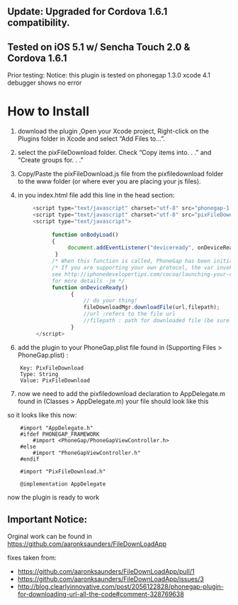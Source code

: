Update: Upgraded for Cordova 1.6.1 compatibility. 
--------------------------------------------------------------------------
Tested on iOS 5.1 w/ Sencha Touch 2.0 & Cordova 1.6.1
--------------------------------------------------------------------------

Prior testing:
Notice: this plugin is tested on phonegap 1.3.0 xcode 4.1 debugger shows no error

# How to Install

1. download the plugin ,Open your Xcode project, Right-click on the Plugins folder in Xcode and select “Add Files to…”.

2. select the pixFileDownload folder. Check “Copy items into. . .” and “Create groups for. . .” 

3. Copy/Paste the pixFileDownload.js file from the pixfiledownload folder to the www folder (or where ever you are placing your js files).

5. in you index.html file add this line in the head section:

```javascript
		<script type="text/javascript" charset="utf-8" src="phonegap-1.3.0.js"></script>
        <script type="text/javascript" charset="utf-8" src="pixFileDownload.js"></script>
		<script type="text/javascript">
    
              function onBodyLoad()
              {		
                   document.addEventListener("deviceready", onDeviceReady, false);
               }
              /* When this function is called, PhoneGap has been initialized and is ready to roll */
              /* If you are supporting your own protocol, the var invokeString will contain any arguments to the app launch.
              see http://iphonedevelopertips.com/cocoa/launching-your-own-application-via-a-custom-url-scheme.html
              for more details -jm */
              function onDeviceReady()
	                {   
	                    // do your thing!
                        fileDownloadMgr.downloadFile(url,filepath);
						//url :refers to the file url
						//filepath : path for downloaded file (be sure to put /www/your downloadfolder name/filename)
	                }
		 </script>
```

6. add the plugin to your PhoneGap,plist file found in (Supporting Files > PhoneGap.plist) :

```
	Key: PixFileDownload
	Type: String
	Value: PixFileDownload
```

7. now we need to add the pixfiledownload declaration to AppDelegate.m  found in (Classes > AppDelegate.m) your file should look like this

so it looks like this now:

```
	#import "AppDelegate.h"
	#ifdef PHONEGAP_FRAMEWORK
		#import <PhoneGap/PhoneGapViewController.h>
	#else
		#import "PhoneGapViewController.h"
	#endif

	#import "PixFileDownload.h"

	@implementation AppDelegate
```

now the plugin is ready to work 


## Important Notice:

Orginal work can be found in https://github.com/aaronksaunders/FileDownLoadApp

fixes taken from:

* https://github.com/aaronksaunders/FileDownLoadApp/pull/1
* https://github.com/aaronksaunders/FileDownLoadApp/issues/3
* http://blog.clearlyinnovative.com/post/2056122828/phonegap-plugin-for-downloading-url-all-the-code#comment-328769638
